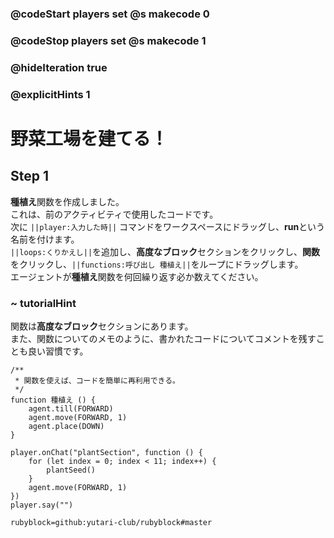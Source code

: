 ### @codeStart players set @s makecode 0
### @codeStop players set @s makecode 1

### @hideIteration true 
### @explicitHints 1

# 野菜工場を建てる！
<!-- # Build a Town Hall! -->

## Step 1
**種植え**関数を作成しました。<br>
これは、前のアクティビティで使用したコードです。<br>
次に ``||player:入力した時||`` コマンドをワークスペースにドラッグし、**run**という名前を付けます。<br>
``||loops:くりかえし||``を追加し、**高度なブロック**セクションをクリックし、**関数**をクリックし、``||functions:呼び出し 種植え||``をループにドラッグします。<br>
エージェントが**種植え**関数を何回繰り返す必か数えてください。

<!-- We created a function **plantSeed** for you. 
It is simply the code that you used for the previous activity. 
Now drag an ``||player: on chat||`` command into the workspace and name it **run**. 
Add a ``||loops: repeat||`` loop and click on the **Advanced** section then click **Functions** and drag a``||function:call plantSeed||`` function into your loop. 
Count how many times the Agent needs to repeat **plantSeed** function.  -->

### ~ tutorialHint
関数は**高度なブロック**セクションにあります。<br>
また、関数についてのメモのように、書かれたコードについてコメントを残すことも良い習慣です。
<!-- Functions live in the **Advanced** section. 
It is also a good practice to leave notes about the code that's written, like the one that we left for you about functions.  -->

```template
/**
 * 関数を使えば、コードを簡単に再利用できる。
 */
function 種植え () {
    agent.till(FORWARD)
    agent.move(FORWARD, 1)
    agent.place(DOWN)
}
```

```ghost
player.onChat("plantSection", function () {
    for (let index = 0; index < 11; index++) {
        plantSeed()
    }
    agent.move(FORWARD, 1)
})
player.say("")
```
```package
rubyblock=github:yutari-club/rubyblock#master
```